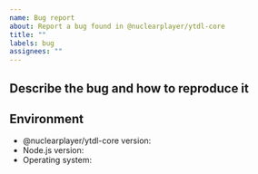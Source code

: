 ```yaml
---
name: Bug report
about: Report a bug found in @nuclearplayer/ytdl-core
title: ""
labels: bug
assignees: ""
---
```


## Describe the bug and how to reproduce it

<!-- A clear and concise description of what the bug is. -->

## Environment

- @nuclearplayer/ytdl-core version:
- Node.js version:
- Operating system:
